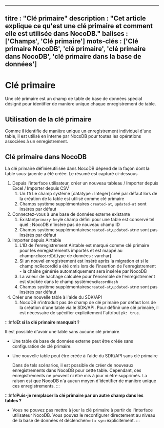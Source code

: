 ***

titre : "Clé primaire"
description : "Cet article explique ce qu'est une clé primaire et comment elle est utilisée dans NocoDB."
balises : \['Champs', 'Clé primaire']
mots-clés : \['Clé primaire NocoDB', 'clé primaire', 'clé primaire dans NocoDB', 'clé primaire dans la base de données']
------------------------------------------------------------------------------------------------------------------------

# Clé primaire

Une clé primaire est un champ de table de base de données spécial désigné pour identifier de manière unique chaque enregistrement de table.

## Utilisation de la clé primaire

Comme il identifie de manière unique un enregistrement individuel d'une table, il est utilisé en interne par NocoDB pour toutes les opérations associées à un enregistrement.

## Clé primaire dans NocoDB

La clé primaire définie/utilisée dans NocoDB dépend de la façon dont la table sous-jacente a été créée. Le résumé est capturé ci-dessous

1. Depuis l'interface utilisateur, créer un nouveau tableau / Importer depuis Excel / Importer depuis CSV
   1. Un `ID` Le champ système \[datatype : Integer] créé par défaut lors de la création de la table est utilisé comme clé primaire
   2. Champs système supplémentaires `created-at`, `updated-at` sont insérés par défaut
2. Connectez-vous à une base de données externe existante
   1. Existant`primary key`le champ défini pour une table est conservé tel quel ; NocoDB n'insère pas de nouveau champ ID
   2. Champs système supplémentaires`created-at`,`updated-at`ne sont pas insérés par défaut
3. Importer depuis Airtable
   1. L'ID de l'enregistrement Airtable est marqué comme clé primaire pour les enregistrements importés et est mappé au champ`ncRecordId`\[type de données : varchar]
   2. Si un nouvel enregistrement est inséré après la migration et si le champ ncRecordId a été omis lors de l'insertion de l'enregistrement - la chaîne générée automatiquement sera insérée par NocoDB
   3. La valeur de hachage calculée pour l'ensemble de l'enregistrement est stockée dans le champ système`ncRecordHash`
   4. Champs système supplémentaires`created-at`,`updated-at`ne sont pas insérés par défaut
4. Créer une nouvelle table à l'aide du SDK/API
   1. NocoDB n'introduit pas de champ de clé primaire par défaut lors de la création d'une table via le SDK/API. Pour définir une clé primaire, il est nécessaire de spécifier explicitement l'attribut `pk: true`.

:::Info**Et si la clé primaire manquait ?**

Il est possible d'avoir une table sans aucune clé primaire.

* Une table de base de données externe peut être créée sans configuration de clé primaire.
* Une nouvelle table peut être créée à l'aide du SDK/API sans clé primaire

  Dans de tels scénarios, il est possible de créer de nouveaux enregistrements dans NocoDB pour cette table. Cependant, ces enregistrements ne peuvent ni être mis à jour ni être supprimés. La raison est que NocoDB n'a aucun moyen d'identifier de manière unique ces enregistrements.
  :::

:::Info**Puis-je remplacer la clé primaire par un autre champ dans les tables ?**

* Vous ne pouvez pas mettre à jour la clé primaire à partir de l'interface utilisateur NocoDB. Vous pouvez le reconfigurer directement au niveau de la base de données et déclencher`meta sync`explicitement.
  :::
  
